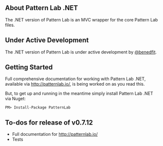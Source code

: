 ## About Pattern Lab .NET

The .NET version of Pattern Lab is an MVC wrapper for the core Pattern Lab files.

## Under Active Development

The .NET version of Pattern Lab is under active development by [@benedfit](https://twitter.com/benedfit).

## Getting Started

Full comprehensive documentation for working with Pattern Lab .NET, available via http://patternlab.io/, is being worked on as you read this. 

But, to get up and running in the meantime simply install Pattern Lab .NET via Nuget:

`PM> Install-Package PatternLab`

## To-dos for release of v0.7.12

* Full documentation for http://patternlab.io/
* Tests
